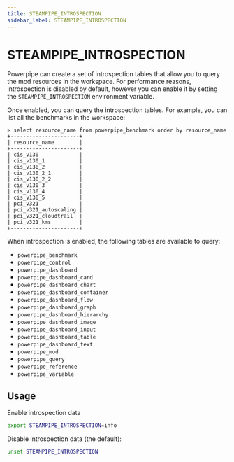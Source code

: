 ```yaml
---
title: STEAMPIPE_INTROSPECTION
sidebar_label: STEAMPIPE_INTROSPECTION
---
```


# STEAMPIPE_INTROSPECTION

Powerpipe can create a set of introspection tables that allow you to query the mod resources in the workspace.  For performance reasons, introspection is disabled by default, however you can enable it by setting the `STEAMPIPE_INTROSPECTION` environment variable.

Once enabled, you can query the introspection tables.  For example, you can list all the benchmarks in the workspace:

```
> select resource_name from powerpipe_benchmark order by resource_name
+----------------------+
| resource_name        |
+----------------------+
| cis_v130             |
| cis_v130_1           |
| cis_v130_2           |
| cis_v130_2_1         |
| cis_v130_2_2         |
| cis_v130_3           |
| cis_v130_4           |
| cis_v130_5           |
| pci_v321             |
| pci_v321_autoscaling |
| pci_v321_cloudtrail  |
| pci_v321_kms         |
+----------------------+
```



<!--
generate with:
select table_name from information_schema.tables where table_name like 'powerpipe_%' and table_type = 'LOCAL TEMPORARY'
-->
When introspection is enabled, the following tables are available to query:
- `powerpipe_benchmark`
- `powerpipe_control`
- `powerpipe_dashboard`
- `powerpipe_dashboard_card`
- `powerpipe_dashboard_chart`
- `powerpipe_dashboard_container`
- `powerpipe_dashboard_flow`
- `powerpipe_dashboard_graph`
- `powerpipe_dashboard_hierarchy`
- `powerpipe_dashboard_image`
- `powerpipe_dashboard_input`
- `powerpipe_dashboard_table`
- `powerpipe_dashboard_text`
- `powerpipe_mod`
- `powerpipe_query`
- `powerpipe_reference`
- `powerpipe_variable`



## Usage 


Enable introspection data

```bash
export STEAMPIPE_INTROSPECTION=info
```


Disable introspection data (the default):

```bash
unset STEAMPIPE_INTROSPECTION

```